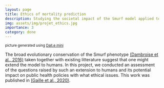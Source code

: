 ```yaml
---
layout: page
title: Ethics of mortality prediction
description: Studying the societal impact of the Smurf model applied to humans
img: assets/img/projet_ethics.jpg
importance: 3
category: done
---
```

<small>picture generated using <a href="https://huggingface.co/spaces/dalle-mini/dalle-mini">Dall.e mini</a></small>

The broad evolutionary conservation of the Smurf phenotype <a href="https://www.researchgate.net/publication/299338408_Two_phases_of_aging_separated_by_the_Smurf_transition_as_a_public_path_to_death">(Dambroise et al., 2016)</a> taken together with existing litterature suggest that one might extend the model to humans.
In this project, we conducted an assessment of the questions raised by such an extension to humans and its potential impact on public health policies with what ethical issues.
This work was published in <a href="https://bmcmedethics.biomedcentral.com/articles/10.1186/s12910-020-00502-5">(Gaille et al., 2020)</a>.